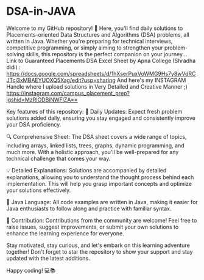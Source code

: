 # DSA-in-JAVA
Welcome to my GitHub repository! 🚀 Here, you'll find daily solutions to Placements-oriented Data Structures and Algorithms (DSA) problems, all written in Java. Whether you're preparing for technical interviews, competitive programming, or simply aiming to strengthen your problem-solving skills, this repository is the perfect companion on your journey...
Link to Guaranteed Placements DSA Excel Sheet by Apna College (Shradha didi) : 
https://docs.google.com/spreadsheets/d/1hXserPuxVoWMG9Hs7y8wVdRCJTcj3xMBAEYUOXQ5Xag/edit?usp=sharing
And here's my INSTAGRAM Handle where I upload solutions in Very Detailed and Creative Manner ;)
https://instagram.com/campus_placement_prep?igshid=MzRlODBiNWFlZA==

Key features of this repository:
📅 Daily Updates: Expect fresh problem solutions added daily, ensuring you stay engaged and consistently improve your DSA proficiency.

🔍 Comprehensive Sheet: The DSA sheet covers a wide range of topics, including arrays, linked lists, trees, graphs, dynamic programming, and much more. With a holistic approach, you'll be well-prepared for any technical challenge that comes your way.

💡 Detailed Explanations: Solutions are accompanied by detailed explanations, allowing you to understand the thought process behind each implementation. This will help you grasp important concepts and optimize your solutions effectively.

🌟 Java Language: All code examples are written in Java, making it easier for Java enthusiasts to follow along and practice with familiar syntax.

🤝 Contribution: Contributions from the community are welcome! Feel free to raise issues, suggest improvements, or submit your own solutions to enhance the learning experience for everyone.

Stay motivated, stay curious, and let's embark on this learning adventure together! Don't forget to star the repository to show your support and stay updated with the latest additions.

Happy coding! 💻📚
